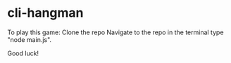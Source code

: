 # cli-hangman

To play this game:
Clone the repo
Navigate to the repo in the terminal
type "node main.js".

Good luck!
